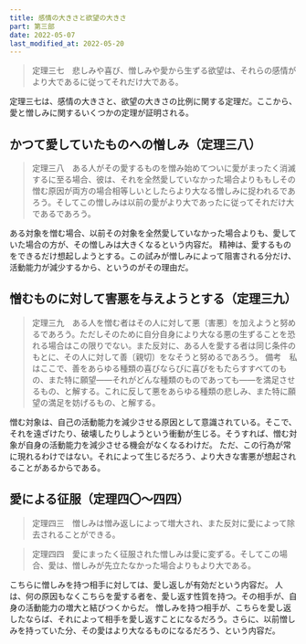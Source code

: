 ```yaml
---
title: 感情の大きさと欲望の大きさ
part: 第三部
date: 2022-05-07
last_modified_at: 2022-05-20
---
```

>定理三七　悲しみや喜び、憎しみや愛から生ずる欲望は、それらの感情がより大であるに従ってそれだけ大である。

定理三七は、感情の大きさと、欲望の大きさの比例に関する定理だ。ここから、愛と憎しみに関するいくつかの定理が証明される。

## かつて愛していたものへの憎しみ（定理三八）

>定理三八　ある人がその愛するものを憎み始めてついに愛がまったく消滅するに至る場合、彼は、それを全然愛していなかった場合よりももしその憎む原因が両方の場合相等しいとしたらより大なる憎しみに捉われるであろう。そしてこの憎しみは以前の愛がより大であったに従ってそれだけ大であるであろう。

ある対象を憎む場合、以前その対象を全然愛していなかった場合よりも、愛していた場合の方が、その憎しみは大きくなるという内容だ。
精神は、愛するものをできるだけ想起しようとする。この試みが憎しみによって阻害される分だけ、活動能力が減少するから、というのがその理由だ。

## 憎むものに対して害悪を与えようとする（定理三九）

>定理三九　ある人を憎む者はその人に対して悪〔害悪〕を加えようと努めるであろう。ただしそのために自分自身により大なる悪の生ずることを恐れる場合はこの限りでない。また反対に、ある人を愛する者は同じ条件のもとに、その人に対して善〔親切〕をなそうと努めるであろう。
>備考　私はここで、善をあらゆる種類の喜びならびに喜びをもたらすすべてのもの、また特に願望――それがどんな種類のものであっても――を満足させるもの、と解する。これに反して悪をあらゆる種類の悲しみ、また特に願望の満足を妨げるもの、と解する。

憎む対象は、自己の活動能力を減少させる原因として意識されている。そこで、それを遠ざけたり、破壊したりしようという衝動が生じる。そうすれば、憎む対象が自身の活動能力を減少させる機会がなくなるわけだ。
ただ、この行為が常に現れるわけではない。それによって生じるだろう、より大きな害悪が想起されることがあるからである。

## 愛による征服（定理四〇～四四）

>定理四三　憎しみは憎み返しによって増大され、また反対に愛によって除去されることができる。

>定理四四　愛にまったく征服された憎しみは愛に変ずる。そしてこの場合、愛は、憎しみが先立たなかった場合よりもより大である。

こちらに憎しみを持つ相手に対しては、愛し返しが有効だという内容だ。
人は、何の原因もなくこちらを愛する者を、愛し返す性質を持つ。その相手が、自身の活動能力の増大と結びつくからだ。
憎しみを持つ相手が、こちらを愛し返したならば、それによって相手を愛し返すことになるだろう。さらに、以前憎しみを持っていた分、その愛はより大なるものになるだろう、という内容だ。
